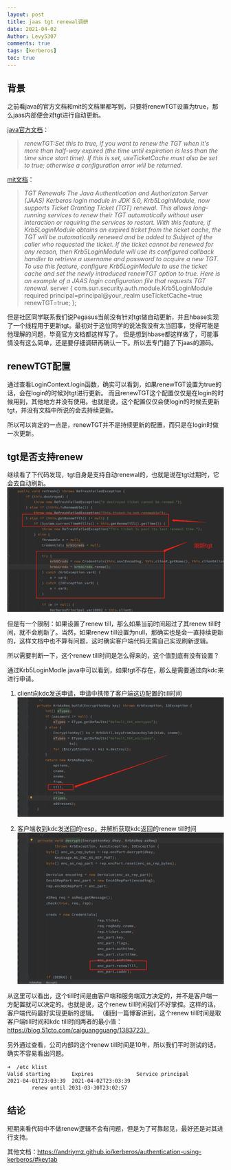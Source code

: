 ```yaml
---
layout: post
title: jaas tgt renewal调研
date: 2021-04-02
Author: Levy5307
comments: true
tags: [kerberos]
toc: true
---
```


## 背景

之前看java的官方文档和mit的文档里都写到，只要将renewTGT设置为true，那么jaas内部便会对tgt进行自动更新。

[java官方文档](https://docs.oracle.com/en/java/javase/14/docs/api/jdk.security.auth/com/sun/security/auth/module/Krb5LoginModule.html)：
> *renewTGT:Set this to true, if you want to renew the TGT when it's more than half-way expired (the time until expiration is less than the time since start time). If this is set, useTicketCache must also be set to true; otherwise a configuration error will be returned.*

[mit文档](https://web.mit.edu/java_v1.5.0_22/distrib/share/docs/guide/security/jgss/jgss-tiger.html)：
> *TGT Renewals
The Java Authentication and Authorizaton Server (JAAS) Kerberos login module in JDK 5.0, Krb5LoginModule, now supports Ticket Granting Ticket (TGT) renewal. This allows long-running services to renew their TGT automatically without user interaction or requiring the services to restart.
With this feature, if Krb5LoginModule obtains an expired ticket from the ticket cache, the TGT will be automatically renewed and be added to Subject of the caller who requested the ticket. If the ticket cannot be renewed for any reason, then Krb5LoginModule will use its configured callback handler to retrieve a username and password to acquire a new TGT.
To use this feature, configure Krb5LoginModule to use the ticket cache and set the newly introduced renewTGT option to true. Here is an example of a JAAS login configuration file that requests TGT renewal.*
server {
  com.sun.security.auth.module.Krb5LoginModule required
        principal=principal@your_realm
        useTicketCache=true
        renewTGT=true;
};

但是社区同学联系我们说Pegasus当前没有针对tgt做自动更新，并且hbase实现了一个线程用于更新tgt。最初对于这位同学的说法我没有太当回事，觉得可能是他理解的问题，毕竟官方文档都这样写了。
但是想到hbase都这样做了，可能事情没有这么简单，还是要仔细调研再确认一下。所以去专门翻了下jaas的源码。

## renewTGT配置

通过查看LoginContext.login函数，确实可以看到，如果renewTGT设置为true的话，会在login的时候对tgt进行更新。
而且renewTGT这个配置仅仅是在login的时候用到，其他地方并没有使用。也就是说，这个配置仅仅会使login的时候去更新tgt，并没有文档中所说的会去持续更新。

所以可以肯定的一点是，renewTGT并不是持续更新的配置，而只是在login时做一次更新。

## tgt是否支持renew

继续看了下代码发现，tgt自身是支持自动renewal的，也就是说在tgt过期时，它会去自动刷新。
![tgt-refresh](../images/jaas-tgt-refresh.png)

但是有一个限制：如果设置了renew till，那么如果当前时间超过了其renew till时间，就不会刷新了。当然，如果renew till设置为null，那确实也是会一直持续更新的，这样文档中也不算有问题，这时确实客户端代码无需自己实现刷新逻辑。

所以需要判断一下，这个renew till时间是怎么得来的，这个值到底有没有设置？

通过Krb5LoginModle.java中可以看到，如果tgt不存在，那么是需要通过向kdc来进行申请。
1. client向kdc发送申请，申请中携带了客户端这边配置的till时间
![client-request](../images/jaas-client-request.png)

2. 客户端收到kdc发送回的resp，并解析获取kdc返回的renew till时间
![kdc-response](../images/jaas-kdc-response.png)

 从这里可以看出，这个till时间是由客户端和服务端双方决定的，并不是客户端一方配置就可以决定的。也就是说，这个renew till时间我们不好掌控。这样的话，客户端代码最好实现更新的逻辑。
（翻到一篇博客讲到，这个renew till时间是取客户端till时间和kdc till时间两者的最小值：https://blog.51cto.com/caiguangguang/1383723）

另外通过查看，公司内部的这个renew till时间是10年，所以我们平时测试的话，确实不容易看出问题。
```
➜  /etc klist
Valid starting       Expires              Service principal
2021-04-01T23:03:39  2021-04-02T23:03:39 
        renew until 2031-03-30T23:02:57
```

## 结论

短期来看代码中不做renew逻辑不会有问题，但是为了可靠起见，最好还是对其进行支持。

其他文档：<https://andriymz.github.io/kerberos/authentication-using-kerberos/#keytab>
